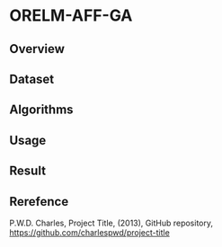 # ORELM-AFF-GA

## Overview

## Dataset

## Algorithms

## Usage

## Result

## Rerefence
P.W.D. Charles, Project Title, (2013), GitHub repository, https://github.com/charlespwd/project-title
